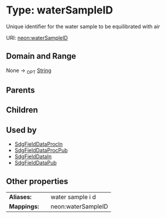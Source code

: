 
# Type: waterSampleID


Unique identifier for the water sample to be equilibrated with air

URI: [neon:waterSampleID](https://data.neonscience.org/waterSampleID)


## Domain and Range

None ->  <sub>OPT</sub> [String](types/String.md)

## Parents


## Children


## Used by

 * [SdgFieldDataProcIn](SdgFieldDataProcIn.md)
 * [SdgFieldDataProcPub](SdgFieldDataProcPub.md)
 * [SdgFieldDataIn](SdgFieldDataIn.md)
 * [SdgFieldDataPub](SdgFieldDataPub.md)

## Other properties

|  |  |  |
| --- | --- | --- |
| **Aliases:** | | water sample i d |
| **Mappings:** | | neon:waterSampleID |

